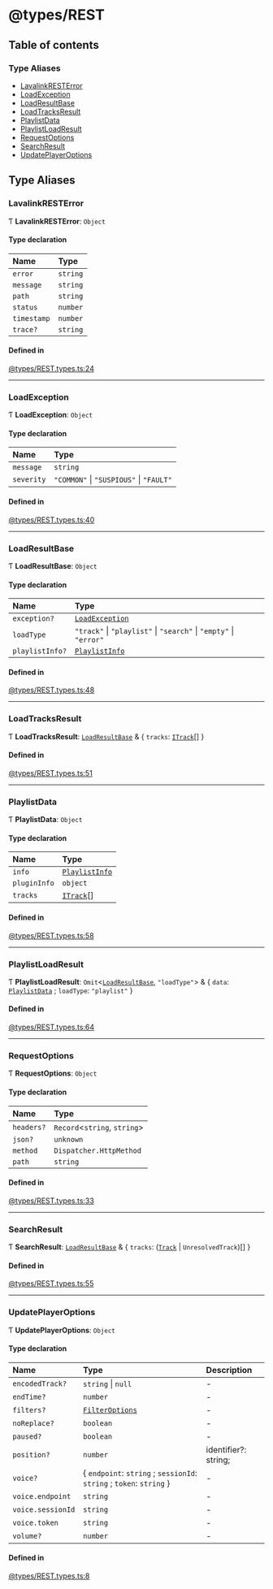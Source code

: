 # @types/REST

## Table of contents

### Type Aliases

- [LavalinkRESTError](REST.types.md#lavalinkresterror)
- [LoadException](REST.types.md#loadexception)
- [LoadResultBase](REST.types.md#loadresultbase)
- [LoadTracksResult](REST.types.md#loadtracksresult)
- [PlaylistData](REST.types.md#playlistdata)
- [PlaylistLoadResult](REST.types.md#playlistloadresult)
- [RequestOptions](REST.types.md#requestoptions)
- [SearchResult](REST.types.md#searchresult)
- [UpdatePlayerOptions](REST.types.md#updateplayeroptions)

## Type Aliases

### LavalinkRESTError

Ƭ **LavalinkRESTError**: `Object`

#### Type declaration

| Name | Type |
| :------ | :------ |
| `error` | `string` |
| `message` | `string` |
| `path` | `string` |
| `status` | `number` |
| `timestamp` | `number` |
| `trace?` | `string` |

#### Defined in

[@types/REST.types.ts:24](https://github.com/hmes98318/LavaShark/blob/f32fcc81c4b5b95e62c43d544e14f8b81f1be683/src/@types/REST.types.ts#L24)

___

### LoadException

Ƭ **LoadException**: `Object`

#### Type declaration

| Name | Type |
| :------ | :------ |
| `message` | `string` |
| `severity` | ``"COMMON"`` \| ``"SUSPIOUS"`` \| ``"FAULT"`` |

#### Defined in

[@types/REST.types.ts:40](https://github.com/hmes98318/LavaShark/blob/f32fcc81c4b5b95e62c43d544e14f8b81f1be683/src/@types/REST.types.ts#L40)

___

### LoadResultBase

Ƭ **LoadResultBase**: `Object`

#### Type declaration

| Name | Type |
| :------ | :------ |
| `exception?` | [`LoadException`](REST.types.md#loadexception) |
| `loadType` | ``"track"`` \| ``"playlist"`` \| ``"search"`` \| ``"empty"`` \| ``"error"`` |
| `playlistInfo?` | [`PlaylistInfo`](REST.types.md#playlistinfo) |

#### Defined in

[@types/REST.types.ts:48](https://github.com/hmes98318/LavaShark/blob/f32fcc81c4b5b95e62c43d544e14f8b81f1be683/src/@types/REST.types.ts#L48)

___

### LoadTracksResult

Ƭ **LoadTracksResult**: [`LoadResultBase`](REST.types.md#loadresultbase) & \{ `tracks`: [`ITrack`](./interfaces/Track.types.ITrack.md)[]  \}

#### Defined in

[@types/REST.types.ts:51](https://github.com/hmes98318/LavaShark/blob/f32fcc81c4b5b95e62c43d544e14f8b81f1be683/src/@types/REST.types.ts#L51)

___

### PlaylistData

Ƭ **PlaylistData**: `Object`

#### Type declaration

| Name | Type |
| :------ | :------ |
| `info` | [`PlaylistInfo`](REST.types.md#playlistinfo) |
| `pluginInfo` | `object` |
| `tracks` | [`ITrack`](./interfaces/Track.types.ITrack.md)[] |

#### Defined in

[@types/REST.types.ts:58](https://github.com/hmes98318/LavaShark/blob/f32fcc81c4b5b95e62c43d544e14f8b81f1be683/src/@types/REST.types.ts#L58)

___

### PlaylistLoadResult

Ƭ **PlaylistLoadResult**: `Omit`\<[`LoadResultBase`](REST.types.md#loadresultbase), ``"loadType"``\> & \{ `data`: [`PlaylistData`](REST.types.md#playlistdata) ; `loadType`: ``"playlist"``  \}

#### Defined in

[@types/REST.types.ts:64](https://github.com/hmes98318/LavaShark/blob/f32fcc81c4b5b95e62c43d544e14f8b81f1be683/src/@types/REST.types.ts#L64)

___

### RequestOptions

Ƭ **RequestOptions**: `Object`

#### Type declaration

| Name | Type |
| :------ | :------ |
| `headers?` | `Record`\<`string`, `string`\> |
| `json?` | `unknown` |
| `method` | `Dispatcher.HttpMethod` |
| `path` | `string` |

#### Defined in

[@types/REST.types.ts:33](https://github.com/hmes98318/LavaShark/blob/f32fcc81c4b5b95e62c43d544e14f8b81f1be683/src/@types/REST.types.ts#L33)

___

### SearchResult

Ƭ **SearchResult**: [`LoadResultBase`](REST.types.md#loadresultbase) & \{ `tracks`: ([`Track`](../classes/Track.md) \| `UnresolvedTrack`)[]  \}

#### Defined in

[@types/REST.types.ts:55](https://github.com/hmes98318/LavaShark/blob/f32fcc81c4b5b95e62c43d544e14f8b81f1be683/src/@types/REST.types.ts#L55)

___

### UpdatePlayerOptions

Ƭ **UpdatePlayerOptions**: `Object`

#### Type declaration

| Name | Type | Description |
| :------ | :------ | :------ |
| `encodedTrack?` | `string` \| ``null`` | - |
| `endTime?` | `number` | - |
| `filters?` | [`FilterOptions`](Filter.types.md#filteroptions) | - |
| `noReplace?` | `boolean` | - |
| `paused?` | `boolean` | - |
| `position?` | `number` | identifier?: string; |
| `voice?` | \{ `endpoint`: `string` ; `sessionId`: `string` ; `token`: `string`  \} | - |
| `voice.endpoint` | `string` | - |
| `voice.sessionId` | `string` | - |
| `voice.token` | `string` | - |
| `volume?` | `number` | - |

#### Defined in

[@types/REST.types.ts:8](https://github.com/hmes98318/LavaShark/blob/f32fcc81c4b5b95e62c43d544e14f8b81f1be683/src/@types/REST.types.ts#L8)
